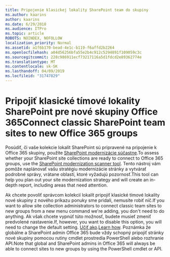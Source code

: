 ```yaml
---
title: Pripojenie klasickej lokality SharePoint team do skupiny
ms.author: kaarins
author: kaarins
ms.date: 6/29/2018
ms.audience: ITPro
ms.topic: article
ROBOTS: NOINDEX, NOFOLLOW
localization_priority: Normal
ms.assetid: a1f6b170-bead-4e1c-b119-f6affd2b2264
ms.openlocfilehash: a04d56256bfa55e2b4c912c5294891f109059c3c
ms.sourcegitcommit: 228c986911ecf73217116a5d1fdcd2e89362774e
ms.translationtype: MT
ms.contentlocale: sk-SK
ms.lasthandoff: 04/09/2019
ms.locfileid: "31747829"
---
```

# <a name="connect-classic-sharepoint-team-sites-to-new-office-365-groups"></a><span data-ttu-id="62cd4-102">Pripojiť klasické tímové lokality SharePoint pre nové skupiny Office 365</span><span class="sxs-lookup"><span data-stu-id="62cd4-102">Connect classic SharePoint team sites to new Office 365 groups</span></span>

<span data-ttu-id="62cd4-103">Posúdiť, či vaše kolekcie lokalít SharePoint sú pripravené na pripojenie k Office 365 skupiny, použite [SharePoint modernizácie súčastne](https://go.microsoft.com/fwlink/?linkid=873066).</span><span class="sxs-lookup"><span data-stu-id="62cd4-103">To assess whether your SharePoint site collections are ready to connect to Office 365 groups, use the [SharePoint modernization scanner tool](https://go.microsoft.com/fwlink/?linkid=873066).</span></span> <span data-ttu-id="62cd4-104">Tento nástroj vám pomôže naplánovať vašu stratégiu modernizácie stránky a vytvárať podrobné správy, vrátane oblastí, ktoré vyžadujú pozornosť.</span><span class="sxs-lookup"><span data-stu-id="62cd4-104">This tool can help you plan out your site modernization strategy and will create an in-depth report, including areas that need attention.</span></span>
  
<span data-ttu-id="62cd4-105">Ak chcete povoliť správcom kolekcií lokalít pripojiť klasické tímové lokality nové skupiny z nového príkazu ponuky sme pridali, nemusíte robiť nič.</span><span class="sxs-lookup"><span data-stu-id="62cd4-105">If you want to allow site collection administrators to connect classic team sites to new groups from a new menu command we're adding, you don't need to do anything.</span></span> <span data-ttu-id="62cd4-106">Ak však chcete vypnúť túto možnosť, budete musieť zmeniť predvolené nastavenie.</span><span class="sxs-lookup"><span data-stu-id="62cd4-106">If, however, you want to disable this option, you will need to change the default setting.</span></span> <span data-ttu-id="62cd4-107">[Učiť ako](https://go.microsoft.com/fwlink/?linkid=2004316).</span><span class="sxs-lookup"><span data-stu-id="62cd4-107">[Learn how](https://go.microsoft.com/fwlink/?linkid=2004316).</span></span> <span data-ttu-id="62cd4-108">Poznámka že globálne a SharePoint admin Office 365 bude vždy schopný pripojiť stránky nové skupiny pomocou rutiny cmdlet prostredia PowerShell alebo rozhranie API.</span><span class="sxs-lookup"><span data-stu-id="62cd4-108">Note that global and SharePoint admins in Office 365 will always be able to connect sites to new groups by using the PowerShell cmdlet or API.</span></span>
  


